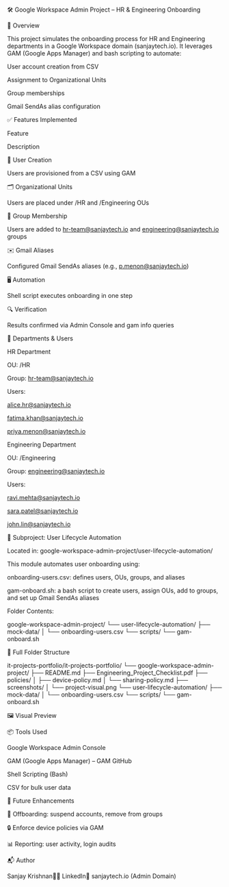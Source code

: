 🛠️ Google Workspace Admin Project – HR & Engineering Onboarding

📌 Overview

This project simulates the onboarding process for HR and Engineering departments in a Google Workspace domain (sanjaytech.io). It leverages GAM (Google Apps Manager) and bash scripting to automate:

User account creation from CSV

Assignment to Organizational Units

Group memberships

Gmail SendAs alias configuration

✅ Features Implemented

Feature

Description

👤 User Creation

Users are provisioned from a CSV using GAM

🗂️ Organizational Units

Users are placed under /HR and /Engineering OUs

👥 Group Membership

Users are added to hr-team@sanjaytech.io and engineering@sanjaytech.io groups

✉️ Gmail Aliases

Configured Gmail SendAs aliases (e.g., p.menon@sanjaytech.io)

🖥️ Automation

Shell script executes onboarding in one step

🔍 Verification

Results confirmed via Admin Console and gam info queries

🧾 Departments & Users

HR Department

OU: /HR

Group: hr-team@sanjaytech.io

Users:

alice.hr@sanjaytech.io

fatima.khan@sanjaytech.io

priya.menon@sanjaytech.io

Engineering Department

OU: /Engineering

Group: engineering@sanjaytech.io

Users:

ravi.mehta@sanjaytech.io

sara.patel@sanjaytech.io

john.lin@sanjaytech.io

🔄 Subproject: User Lifecycle Automation

Located in: google-workspace-admin-project/user-lifecycle-automation/

This module automates user onboarding using:

onboarding-users.csv: defines users, OUs, groups, and aliases

gam-onboard.sh: a bash script to create users, assign OUs, add to groups, and set up Gmail SendAs aliases

Folder Contents:

google-workspace-admin-project/
└── user-lifecycle-automation/
    ├── mock-data/
    │   └── onboarding-users.csv
    └── scripts/
        └── gam-onboard.sh

📁 Full Folder Structure

it-projects-portfolio/it-projects-portfolio/
└── google-workspace-admin-project/
    ├── README.md
    ├── Engineering_Project_Checklist.pdf
    ├── policies/
    │   ├── device-policy.md
    │   └── sharing-policy.md
    ├── screenshots/
    │   └── project-visual.png
    └── user-lifecycle-automation/
        ├── mock-data/
        │   └── onboarding-users.csv
        └── scripts/
            └── gam-onboard.sh

🖼️ Visual Preview



📦 Tools Used

Google Workspace Admin Console

GAM (Google Apps Manager) – GAM GitHub

Shell Scripting (Bash)

CSV for bulk user data

🚀 Future Enhancements

🔁 Offboarding: suspend accounts, remove from groups

🔒 Enforce device policies via GAM

📊 Reporting: user activity, login audits

📬 Author

Sanjay Krishnan🧑‍💻 LinkedIn📂 sanjaytech.io (Admin Domain)